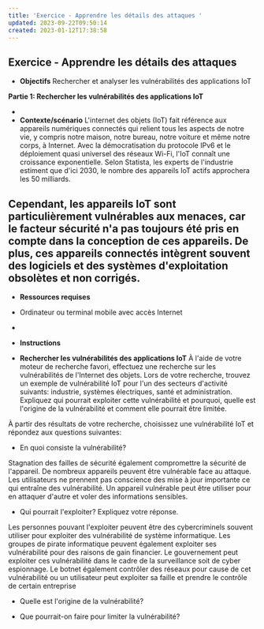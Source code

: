 ```yaml
---
title: 'Exercice - Apprendre les détails des attaques '
updated: 2023-09-22T09:50:14
created: 2023-01-12T17:38:58
---
```


**Exercice - Apprendre les détails des attaques**
- 
- **Objectifs**
Rechercher et analyser les vulnérabilités des applications IoT

**Partie 1: Rechercher les vulnérabilités des applications IoT**

- 
- **Contexte/scénario**
L'internet des objets (IoT) fait référence aux appareils numériques connectés qui relient tous les aspects de notre vie, y compris notre maison, notre bureau, notre voiture et même notre corps, à Internet. Avec la démocratisation du protocole IPv6 et le déploiement quasi universel des réseaux Wi-Fi, l'IoT connaît une croissance exponentielle. Selon Statista, les experts de l'industrie estiment que d'ici 2030, le nombre des appareils IoT actifs approchera les 50 milliards.

Cependant, les appareils IoT sont particulièrement vulnérables aux menaces, car le facteur sécurité n'a pas toujours été pris en compte dans la conception de ces appareils. De plus, ces appareils connectés intègrent souvent des logiciels et des systèmes d'exploitation obsolètes et non corrigés.
- 
- **Ressources requises**
- Ordinateur ou terminal mobile avec accès Internet
- 
- **Instructions**

- **Rechercher les vulnérabilités des applications IoT**
À l'aide de votre moteur de recherche favori, effectuez une recherche sur les vulnérabilités de l'Internet des objets. Lors de votre recherche, trouvez un exemple de vulnérabilité IoT pour l'un des secteurs d'activité suivants: industrie, systèmes électriques, santé et administration. Expliquez qui pourrait exploiter cette vulnérabilité et pourquoi, quelle est l'origine de la vulnérabilité et comment elle pourrait être limitée.

À partir des résultats de votre recherche, choisissez une vulnérabilité IoT et répondez aux questions suivantes:

- En quoi consiste la vulnérabilité?

Stagnation des failles de sécurité également compromettre la sécurité de l'appareil. De nombreux appareils peuvent être vulnérable face au attaque. Les utilisateurs ne prennent pas conscience des mise à jour importante ce qui entraîne des vulnérabilité. Un appareil vulnérable peut être utiliser pour en attaquer d'autre et voler des informations sensibles.

- Qui pourrait l'exploiter? Expliquez votre réponse.

Les personnes pouvant l'exploiter peuvent être des cybercriminels souvent utiliser pour exploiter des vulnérabilité de système informatique. Les groupes de pirate informatique peuvent également exploiter ses vulnérabilité pour des raisons de gain financier. Le gouvernement peut exploiter ces vulnérabilité dans le cadre de la surveillance soit de cyber espionnage. Le botnet également contrôler des réseaux pour cause de cet vulnérabilité ou un utilisateur peut exploiter sa faille et prendre le contrôle de certain entreprise

- Quelle est l'origine de la vulnérabilité?

- Que pourrait-on faire pour limiter la vulnérabilité?
